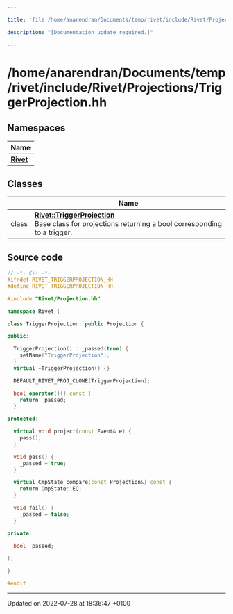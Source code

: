 ```yaml
---

title: 'file /home/anarendran/Documents/temp/rivet/include/Rivet/Projections/TriggerProjection.hh'

description: "[Documentation update required.]"

---
```


# /home/anarendran/Documents/temp/rivet/include/Rivet/Projections/TriggerProjection.hh



## Namespaces

| Name           |
| -------------- |
| **[Rivet](/documentation/code/namespaces/namespacerivet/)**  |

## Classes

|                | Name           |
| -------------- | -------------- |
| class | **[Rivet::TriggerProjection](/documentation/code/classes/classrivet_1_1triggerprojection/)** <br>Base class for projections returning a bool corresponding to a trigger.  |




## Source code

```cpp
// -*- C++ -*-
#ifndef RIVET_TRIGGERPROJECTION_HH
#define RIVET_TRIGGERPROJECTION_HH

#include "Rivet/Projection.hh"

namespace Rivet {

class TriggerProjection: public Projection {

public:

  TriggerProjection() : _passed(true) {
    setName("TriggerProjection");
  }
  virtual ~TriggerProjection() {}

  DEFAULT_RIVET_PROJ_CLONE(TriggerProjection);

  bool operator()() const {
    return _passed;
  }

protected:

  virtual void project(const Event& e) {
    pass();
  }

  void pass() {
    _passed = true;
  }

  virtual CmpState compare(const Projection&) const {
    return CmpState::EQ;
  }

  void fail() {
    _passed = false;
  }

private:

  bool _passed;

};

}

#endif
```


-------------------------------

Updated on 2022-07-28 at 18:36:47 +0100
